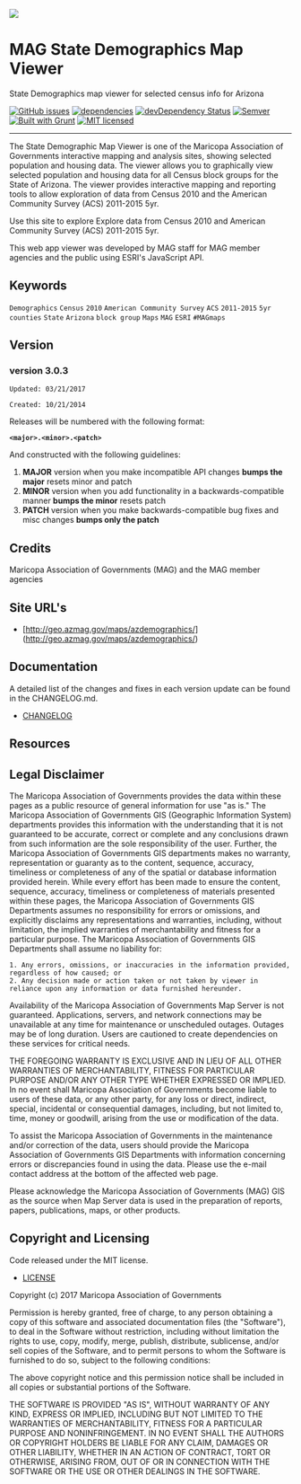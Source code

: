 ![](http://geo.azmag.gov/maps/readonaz/app/resources/img/maglogo_black.png)
# MAG State Demographics Map Viewer 
State Demographics map viewer for selected census info for Arizona

[![GitHub issues](https://img.shields.io/github/issues/AZMAG/map-DemographicState.svg)](https://github.com/AZMAG/map-DemographicState/issues)
[![dependencies](https://david-dm.org/AZMAG/map-DemographicState.png)](https://david-dm.org/AZMAG/map-DemographicState)
[![devDependency Status](https://david-dm.org/AZMAG/map-DemographicState/dev-status.png)](https://david-dm.org/AZMAG/map-DemographicState)
[![Semver](http://img.shields.io/SemVer/2.0.0.png)](http://semver.org/spec/v2.0.0.html)
[![Built with Grunt](https://cdn.gruntjs.com/builtwith.png)](http://gruntjs.com/)
[![MIT licensed](https://img.shields.io/badge/license-MIT-blue.svg)](https://opensource.org/licenses/MIT)

***********************************************************************************************************

The State Demographic Map Viewer is one of the Maricopa Association of Governments interactive mapping and analysis sites, showing selected population and housing data.  The viewer allows you to graphically view selected population and housing data for all Census block groups for the State of Arizona.  The viewer provides interactive mapping and reporting tools to allow exploration of data from Census 2010 and the American Community Survey (ACS) 2011-2015 5yr.

Use this site to explore Explore data from Census 2010 and American Community Survey (ACS) 2011-2015 5yr.

This web app viewer was developed by MAG staff for MAG member agencies and the public using ESRI's JavaScript API.

## Keywords

`Demographics` `Census` `2010` `American Community Survey` `ACS` `2011-2015` `5yr` `counties` `State` `Arizona` `block group` `Maps` `MAG` `ESRI` `#MAGmaps`

## Version

### version 3.0.3 ###

 `Updated: 03/21/2017`
 
 `Created: 10/21/2014`

Releases will be numbered with the following format:

**`<major>.<minor>.<patch>`**

And constructed with the following guidelines:

1. **MAJOR** version when you make incompatible API changes **bumps the major** resets minor and patch
2. **MINOR** version when you add functionality in a backwards-compatible manner **bumps the minor** resets patch
3. **PATCH** version when you make backwards-compatible bug fixes and misc changes **bumps only the patch**

## Credits

Maricopa Association of Governments (MAG) and the MAG member agencies

## Site URL's
* [http://geo.azmag.gov/maps/azdemographics/] (http://geo.azmag.gov/maps/azdemographics/)

## Documentation

A detailed list of the changes and fixes in each version update can be found in the CHANGELOG.md.

* [CHANGELOG](CHANGELOG.md)

## Resources

## Legal Disclaimer

The Maricopa Association of Governments provides the data within these pages as a public resource of general information for use "as is." The Maricopa Association of Governments GIS (Geographic Information System) departments provides this information with the understanding that it is not guaranteed to be accurate, correct or complete and any conclusions drawn from such information are the sole responsibility of the user. Further, the Maricopa Association of Governments GIS departments makes no warranty, representation or guaranty as to the content, sequence, accuracy, timeliness or completeness of any of the spatial or database information provided herein. While every effort has been made to ensure the content, sequence, accuracy, timeliness or completeness of materials presented within these pages, the Maricopa Association of Governments GIS Departments assumes no responsibility for errors or omissions, and explicitly disclaims any representations and warranties, including, without limitation, the implied warranties of merchantability and fitness for a particular purpose. The Maricopa Association of Governments GIS Departments shall assume no liability for:

    1. Any errors, omissions, or inaccuracies in the information provided, regardless of how caused; or
    2. Any decision made or action taken or not taken by viewer in reliance upon any information or data furnished hereunder.

Availability of the Maricopa Association of Governments Map Server is not guaranteed. Applications, servers, and network connections may be unavailable at any time for maintenance or unscheduled outages. Outages may be of long duration. Users are cautioned to create dependencies on these services for critical needs.

THE FOREGOING WARRANTY IS EXCLUSIVE AND IN LIEU OF ALL OTHER WARRANTIES OF MERCHANTABILITY, FITNESS FOR PARTICULAR PURPOSE AND/OR ANY OTHER TYPE WHETHER EXPRESSED OR IMPLIED. In no event shall Maricopa Association of Governments become liable to users of these data, or any other party, for any loss or direct, indirect, special, incidental or consequential damages, including, but not limited to, time, money or goodwill, arising from the use or modification of the data.

To assist the Maricopa Association of Governments in the maintenance and/or correction of the data, users should provide the Maricopa Association of Governments GIS Departments with information concerning errors or discrepancies found in using the data. Please use the e-mail contact address at the bottom of the affected web page.

Please acknowledge the Maricopa Association of Governments (MAG) GIS as the source when Map Server data is used in the preparation of reports, papers, publications, maps, or other products.

## Copyright and Licensing

Code released under the MIT license.

* [LICENSE](LICENSE)

Copyright (c) 2017 Maricopa Association of Governments

Permission is hereby granted, free of charge, to any person obtaining a copy of this software and associated documentation files (the "Software"), to deal in the Software without restriction, including without limitation the rights to use, copy, modify, merge, publish, distribute, sublicense, and/or sell copies of the Software, and to permit persons to whom the Software is furnished to do so, subject to the following conditions:

The above copyright notice and this permission notice shall be included in all copies or substantial portions of the Software.

THE SOFTWARE IS PROVIDED "AS IS", WITHOUT WARRANTY OF ANY KIND, EXPRESS OR IMPLIED, INCLUDING BUT NOT LIMITED TO THE WARRANTIES OF MERCHANTABILITY, FITNESS FOR A PARTICULAR PURPOSE AND NONINFRINGEMENT. IN NO EVENT SHALL THE AUTHORS OR COPYRIGHT HOLDERS BE LIABLE FOR ANY CLAIM, DAMAGES OR OTHER LIABILITY, WHETHER IN AN ACTION OF CONTRACT, TORT OR OTHERWISE, ARISING FROM, OUT OF OR IN CONNECTION WITH THE SOFTWARE OR THE USE OR OTHER DEALINGS IN THE SOFTWARE.
